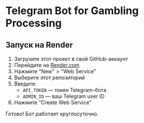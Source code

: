 # Telegram Bot for Gambling Processing

## Запуск на Render

1. Загрузите этот проект в свой GitHub-аккаунт
2. Перейдите на [Render.com](https://render.com)
3. Нажмите "New" > "Web Service"
4. Выберите этот репозиторий
5. Введите:
   - `API_TOKEN` — токен Telegram-бота
   - `ADMIN_ID` — ваш Telegram user ID
6. Нажмите “Create Web Service”

Готово! Бот работает круглосуточно.
